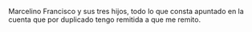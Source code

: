 Marcelino Francisco y sus tres hijos, todo lo que consta apuntado en la cuenta que por duplicado tengo remitida a que me remito.